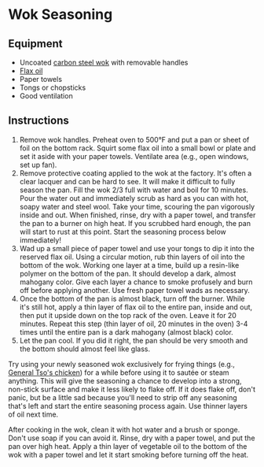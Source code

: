 # Wok Seasoning

## Equipment

- Uncoated [carbon steel wok](https://www.amazon.com/Joyce-Chen-22-0060-Uncoated-14-inch/dp/B0001VQIP4) with removable handles
- [Flax oil](https://www.amazon.com/Barleans-Organic-Oils-Lignan-16-Ounce/dp/B002VLZ81M)
- Paper towels
- Tongs or chopsticks
- Good ventilation

## Instructions

1. Remove wok handles. Preheat oven to 500&deg;F and put a pan or sheet of foil on the bottom rack. Squirt some flax oil into a small bowl or plate and set it aside with your paper towels. Ventilate area (e.g., open windows, set up fan).
2. Remove protective coating applied to the wok at the factory. It's often a clear lacquer and can be hard to see. It will make it difficult to fully season the pan. Fill the wok 2/3 full with water and boil for 10 minutes. Pour the water out and immediately scrub as hard as you can with hot, soapy water and steel wool. Take your time, scouring the pan vigorously inside and out. When finished, rinse, dry with a paper towel, and transfer the pan to a burner on high heat. If you scrubbed hard enough, the pan will start to rust at this point. Start the seasoning process below immediately!
3. Wad up a small piece of paper towel and use your tongs to dip it into the reserved flax oil. Using a circular motion, rub thin layers of oil into the bottom of the wok. Working one layer at a time, build up a resin-like polymer on the bottom of the pan. It should develop a dark, almost mahogany color. Give each layer a chance to smoke profusely and burn off before applying another. Use fresh paper towel wads as necessary.
4. Once the bottom of the pan is almost black, turn off the burner. While it's still hot, apply a thin layer of flax oil to the entire pan, inside and out, then put it upside down on the top rack of the oven. Leave it for 20 minutes. Repeat this step (thin layer of oil, 20 minutes in the oven) 3-4 times until the entire pan is a dark mahogany (almost black) color.
5. Let the pan cool. If you did it right, the pan should be very smooth and the bottom should almost feel like glass.

Try using your newly seasoned wok exclusively for frying things (e.g., [General Tso's chicken](general-tsos-chicken.md)) for a while before using it to sautée or steam anything. This will give the seasoning a chance to develop into a strong, non-stick surface and make it less likely to flake off. If it does flake off, don't panic, but be a little sad because you'll need to strip off any seasoning that's left and start the entire seasoning process again. Use thinner layers of oil next time.

After cooking in the wok, clean it with hot water and a brush or sponge. Don't use soap if you can avoid it. Rinse, dry with a paper towel, and put the pan over high heat. Apply a thin layer of vegetable oil to the bottom of the wok with a paper towel and let it start smoking before turning off the heat.
